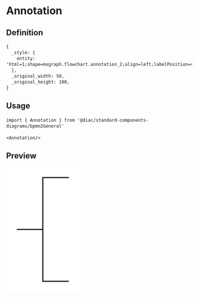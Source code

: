 # Annotation

## Definition

```
{
  _style: { 
    entity: 'html=1;shape=mxgraph.flowchart.annotation_2;align=left;labelPosition=right;',
  },
  _original_width: 50,
  _original_height: 100,
}
```

## Usage

```
import { Annotation } from '@diac/standard-components-diagrams/bpmn2General'

<Annotation/>
```

## Preview

<img src="./annotation.png" width="200"/>
